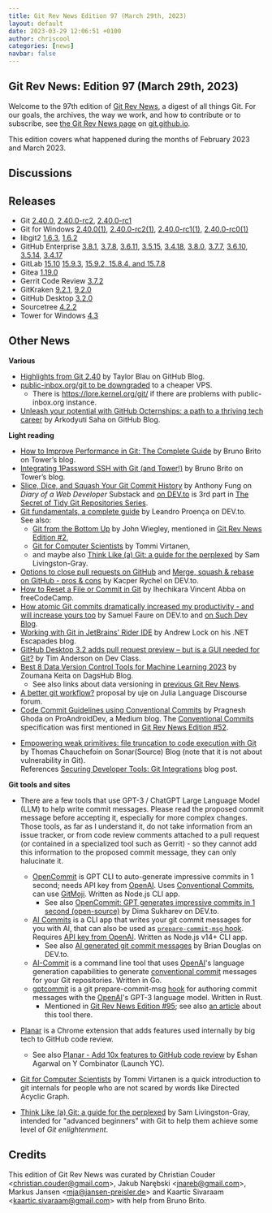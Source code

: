 ```yaml
---
title: Git Rev News Edition 97 (March 29th, 2023)
layout: default
date: 2023-03-29 12:06:51 +0100
author: chriscool
categories: [news]
navbar: false
---
```


## Git Rev News: Edition 97 (March 29th, 2023)

Welcome to the 97th edition of [Git Rev News](https://git.github.io/rev_news/rev_news/),
a digest of all things Git. For our goals, the archives, the way we work, and how to contribute or to
subscribe, see [the Git Rev News page](https://git.github.io/rev_news/rev_news/) on [git.github.io](http://git.github.io).

This edition covers what happened during the months of February 2023 and March 2023.

## Discussions

<!---
### General
-->

<!---
### Reviews
-->

<!---
### Support
-->

<!---
## Developer Spotlight:
-->

## Releases

+ Git [2.40.0](https://public-inbox.org/git/xmqqjzzkv8xz.fsf@gitster.g/),
[2.40.0-rc2](https://public-inbox.org/git/xmqqy1o8wdgi.fsf@gitster.g/),
[2.40.0-rc1](https://public-inbox.org/git/xmqqilfknzen.fsf@gitster.g/)
+ Git for Windows [2.40.0(1)](https://github.com/git-for-windows/git/releases/tag/v2.40.0.windows.1),
[2.40.0-rc2(1)](https://github.com/git-for-windows/git/releases/tag/v2.40.0-rc2.windows.1),
[2.40.0-rc1(1)](https://github.com/git-for-windows/git/releases/tag/v2.40.0-rc1.windows.1),
[2.40.0-rc0(1)](https://github.com/git-for-windows/git/releases/tag/v2.40.0-rc0.windows.1)
+ libgit2 [1.6.3](https://github.com/libgit2/libgit2/releases/tag/v1.6.3),
[1.6.2](https://github.com/libgit2/libgit2/releases/tag/v1.6.2)
+ GitHub Enterprise [3.8.1](https://help.github.com/enterprise-server@3.8/admin/release-notes#3.8.1),
[3.7.8](https://help.github.com/enterprise-server@3.7/admin/release-notes#3.7.8),
[3.6.11](https://help.github.com/enterprise-server@3.6/admin/release-notes#3.6.11),
[3.5.15](https://help.github.com/enterprise-server@3.5/admin/release-notes#3.5.15),
[3.4.18](https://help.github.com/enterprise-server@3.4/admin/release-notes#3.4.18),
[3.8.0](https://help.github.com/enterprise-server@3.8/admin/release-notes#3.8.0),
[3.7.7](https://help.github.com/enterprise-server@3.7/admin/release-notes#3.7.7),
[3.6.10](https://help.github.com/enterprise-server@3.6/admin/release-notes#3.6.10),
[3.5.14](https://help.github.com/enterprise-server@3.5/admin/release-notes#3.5.14),
[3.4.17](https://help.github.com/enterprise-server@3.4/admin/release-notes#3.4.17)
+ GitLab [15.10](https://about.gitlab.com/releases/2023/03/22/gitlab-15-10-released/)
[15.9.3](https://about.gitlab.com/releases/2023/03/09/gitlab-15-9-3-released/),
[15.9.2, 15.8.4, and 15.7.8](https://about.gitlab.com/releases/2023/03/02/security-release-gitlab-15-9-2-released/)
+ Gitea [1.19.0](https://blog.gitea.io/2023/03/gitea-1.19.0-is-released/)
+ Gerrit Code Review [3.7.2](https://www.gerritcodereview.com/3.7.html#372)
+ GitKraken [9.2.1](https://help.gitkraken.com/gitkraken-client/current/),
[9.2.0](https://help.gitkraken.com/gitkraken-client/current/)
+ GitHub Desktop [3.2.0](https://desktop.github.com/release-notes/)
+ Sourcetree [4.2.2](https://product-downloads.atlassian.com/software/sourcetree/ReleaseNotes/Sourcetree_4.2.2.html)
+ Tower for Windows [4.3](https://www.git-tower.com/release-notes/windows?show_tab=release-notes)

## Other News

__Various__

+ [Highlights from Git 2.40](https://github.blog/2023-03-13-highlights-from-git-2-40/)
  by Taylor Blau on GitHub Blog.
+ [public-inbox.org/git to be downgraded](https://public-inbox.org/git/20230313225507.M626677@dcvr/T/)
  to a cheaper VPS.
    + There is https://lore.kernel.org/git/ if there are problems with public-inbox\.org instance.
+ [Unleash your potential with GitHub Octernships: a path to a thriving tech career](https://github.blog/2023-03-06-unleash-your-potential-with-github-octernships-a-path-to-a-thriving-tech-career/)
  by Arkodyuti Saha on GitHub Blog.

__Light reading__

+ [How to Improve Performance in Git: The Complete Guide](https://www.git-tower.com/blog/git-performance/) by Bruno Brito on Tower’s blog.
+ [Integrating 1Password SSH with Git (and Tower!)](https://www.git-tower.com/blog/1password-ssh-tower/) by Bruno Brito on Tower’s blog.
+ [Slice, Dice, and Squash Your Git Commit History](https://webdeveloperdiary.substack.com/p/slice-dice-and-squash-your-git-commit)
  by Anthony Fung on _Diary of a Web Developer_ Substack and 
  [on DEV.to](https://dev.to/ant_f_dev/slice-dice-and-squash-your-git-commit-history-2dk3)
  is 3rd part in [The Secret of Tidy Git Repositories Series](https://dev.to/ant_f_dev/series/22124).
+ [Git fundamentals, a complete guide](https://dev.to/leandronsp/git-fundamentals-a-complete-guide-do7)
  by Leandro Proença on DEV\.to.<br>
  See also:
    + [Git from the Bottom Up](https://jwiegley.github.io/git-from-the-bottom-up/) by John Wiegley,
      mentioned in [Git Rev News Edition #2](https://git.github.io/rev_news/2015/04/05/edition-2/),
    + [Git for Computer Scientists](https://eagain.net/articles/git-for-computer-scientists/) by Tommi Virtanen,
    + and maybe also [Think Like (a) Git: a guide for the perplexed](https://think-like-a-git.net/) by Sam Livingston-Gray.
+ [Options to close pull requests on GitHub](https://dev.to/zdybit/3-options-to-close-pull-requests-on-github-what-2j3n) and
  [Merge, squash & rebase on GitHub - pros & cons](https://dev.to/zdybit/when-to-use-particular-options-to-close-pull-requests-on-github-3ce8)
  by Kacper Rychel on DEV\.to.
+ [How to Reset a File or Commit in Git](https://www.freecodecamp.org/news/git-revert-how-to-reset-a-file-or-commit/)
  by Ihechikara Vincent Abba on freeCodeCamp.
+ [How atomic Git commits dramatically increased my productivity - and will increase yours too](https://dev.to/samuelfaure/how-atomic-git-commits-dramatically-increased-my-productivity-and-will-increase-yours-too-4a84)
  by Samuel Faure on DEV\.to and [on Such Dev Blog](https://suchdevblog.com/lessons/AtomicGitCommits.html).
+ [Working with Git in JetBrains' Rider IDE](https://andrewlock.net/working-with-git-in-jetbrains-rider/)
  by Andrew Lock on his .NET Escapades blog.
+ [GitHub Desktop 3.2 adds pull request preview – but is a GUI needed for Git?](https://devclass.com/2023/03/06/github-desktop-3-2-adds-pull-request-preview-but-is-a-gui-needed-for-git/)
  by Tim Anderson on Dev Class.
+ [Best 8 Data Version Control Tools for Machine Learning 2023](https://dagshub.com/blog/best-data-version-control-tools/)
  by Zoumana Keita on DagsHub Blog.
    + See also links about data versioning
      in [previous Git Rev News](https://git.github.io/rev_news/2023/02/28/edition-96/).
+ [A better git workflow?](https://discourse.julialang.org/t/a-better-git-workflow/95248)
  proposal by uje on Julia Language Discourse forum.
+ [Code Commit Guidelines using Conventional Commits](https://proandroiddev.com/code-commit-guidelines-using-conventional-commits-379321ce3785)
  by Pragnesh Ghoda on ProAndroidDev, a Medium blog.
  The [Conventional Commits](https://www.conventionalcommits.org) specification
  was first mentioned in [Git Rev News Edition #52](https://git.github.io/rev_news/2019/06/28/edition-52/).

<!-- Only tangentially related to Git -->
+ [Empowering weak primitives: file truncation to code execution with Git](https://www.sonarsource.com/blog/empowering-weak-primitives-file-truncation-to-code-execution-with-git/)
  by Thomas Chauchefoin on Sonar(Source) Blog
  (note that it is not about vulnerability in Git).<br>
  References [Securing Developer Tools: Git Integrations](https://www.sonarsource.com/blog/securing-developer-tools-git-integrations/)
  blog post.

<!---
__Easy watching__
-->

__Git tools and sites__

+ There are a few tools that use GPT-3 / ChatGPT Large Language Model (LLM) to
  help write commit messages. Please read the proposed commit message before
  accepting it, especially for more complex changes. Those tools, as far as I
  understand it, do not take information from an issue tracker, or from
  code review comments attached to a pull request (or contained in a specialized
  tool such as Gerrit) - so they cannot add this information to the proposed
  commit message, they can only halucinate it.
    + [OpenCommit](https://github.com/di-sukharev/opencommit)
      is GPT CLI to auto-generate impressive commits in 1 second;
      needs API key from [OpenAI](https://platform.openai.com/account/api-keys).
      Uses [Conventional Commits](https://www.conventionalcommits.org),
      can use [GitMoji](https://gitmoji.dev/).
      Written as Node\.js CLI app.
        + See also [OpenCommit: GPT generates impressive commits in 1 second (open-source)](https://dev.to/disukharev/opencommit-gpt-cli-to-auto-generate-impressive-commits-in-1-second-46dh)
          by Dima Sukharev on DEV\.to.
    + [AI Commits](https://github.com/Nutlope/aicommits)
      is a CLI app that writes your git commit messages for you with AI,
      that can also be used as [`prepare-commit-msg` hook](https://git-scm.com/docs/githooks#_prepare_commit_msg).
      Requires [API key from OpenAI](https://platform.openai.com/account/api-keys).
      Written as Node\.js v14+ CLI app.
        + See also [AI generated git commit messages](https://dev.to/bdougieyo/ai-generated-git-commit-messages-4j7g)
          by Brian Douglas on DEV\.to.
    + [AI-Commit](https://github.com/nguyenvanduocit/ai-commit)
      is a command line tool that uses [OpenAI](https://openai.com/)'s
      language generation capabilities to generate
      [conventional commit](https://www.conventionalcommits.org)
      messages for your Git repositories.  Written in Go.
    + [gptcommit](https://github.com/zurawiki/gptcommit) is
      a git prepare-commit-msg [hook](https://git-scm.com/docs/githooks)
      for authoring commit messages with the [OpenAI](https://openai.com/)'s GPT-3 language model.
      Written in Rust.
        + Mentioned in [Git Rev News Edition #95](https://git.github.io/rev_news/2023/01/31/edition-95/);
          see also [an article](https://zura.wiki/post/never-write-a-commit-message-again-with-the-help-of-gpt-3/)
          about this tool there.

+ [Planar](https://www.useplanar.com/) is a Chrome extension
  that adds features used internally by big tech to GitHub code review.
    + See also [Planar - Add 10x features to GitHub code review](https://www.ycombinator.com/launches/ICU-planar-add-10x-features-to-github-code-review)
      by Eshan Agarwal on Y Combinator (Launch YC).
+ [Git for Computer Scientists](https://eagain.net/articles/git-for-computer-scientists/)
  by Tommi Virtanen is a quick introduction to git internals for people
  who are not scared by words like Directed Acyclic Graph.
+ [Think Like (a) Git: a guide for the perplexed](https://think-like-a-git.net/)
  by Sam Livingston-Gray, intended for "advanced beginners" with Git
  to help them achieve some level of _Git enlightenment_.


## Credits

This edition of Git Rev News was curated by
Christian Couder &lt;<christian.couder@gmail.com>&gt;,
Jakub Narębski &lt;<jnareb@gmail.com>&gt;,
Markus Jansen &lt;<mja@jansen-preisler.de>&gt; and
Kaartic Sivaraam &lt;<kaartic.sivaraam@gmail.com>&gt;
with help from Bruno Brito.
